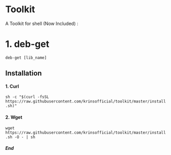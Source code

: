 # Toolkit
A Toolkit for shell
(Now Included) :
# 1. deb-get
`deb-get [lib_name]`

## Installation

#### 1. Curl
`sh -c "$(curl -fsSL https://raw.githubusercontent.com/krinsofficial/toolkit/master/install.sh)"`

#### 2. Wget
`wget https://raw.githubusercontent.com/krinsofficial/toolkit/master/install.sh -O - | sh`

##### End
